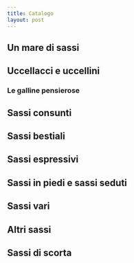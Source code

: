 ```yaml
---
title: Catalogo
layout: post
---
```


## Un mare di sassi

## Uccellacci e uccellini

### Le galline pensierose

## Sassi consunti

## Sassi bestiali

## Sassi espressivi

## Sassi in piedi e sassi seduti

## Sassi vari

## Altri sassi

## Sassi di scorta